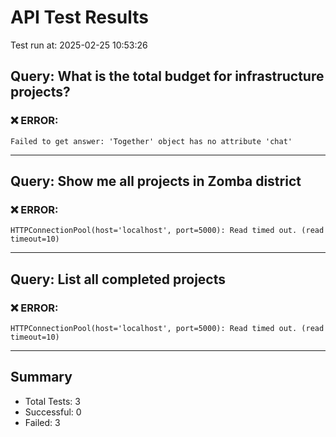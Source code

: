 # API Test Results

Test run at: 2025-02-25 10:53:26

## Query: What is the total budget for infrastructure projects?

### ❌ ERROR:
```
Failed to get answer: 'Together' object has no attribute 'chat'
```

---

## Query: Show me all projects in Zomba district

### ❌ ERROR:
```
HTTPConnectionPool(host='localhost', port=5000): Read timed out. (read timeout=10)
```

---

## Query: List all completed projects

### ❌ ERROR:
```
HTTPConnectionPool(host='localhost', port=5000): Read timed out. (read timeout=10)
```

---


## Summary

- Total Tests: 3
- Successful: 0
- Failed: 3
